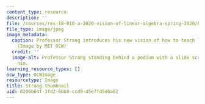 ```yaml
---
content_type: resource
description: ''
file: /courses/res-18-010-a-2020-vision-of-linear-algebra-spring-2020/8206b64f3fd26bb0ccd9d5e7fd5d6a82_RES-18-010S20-th.jpg
file_type: image/jpeg
image_metadata:
  caption: Professor Strang introduces his new vision of how to teach linear algebra.
    (Image by MIT OCW)
  credit: ''
  image-alt: Professor Strang standing behind a podium with a slide screen behind
    him.
learning_resource_types: []
ocw_type: OCWImage
resourcetype: Image
title: Strang thumbnail
uid: 8206b64f-3fd2-6bb0-ccd9-d5e7fd5d6a82
---
```

